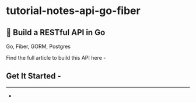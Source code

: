 # tutorial-notes-api-go-fiber
## :memo: Build a RESTful API in Go

Go, Fiber, GORM, Postgres

Find the full article to build this API here - 

## Get It Started -
___
- 

